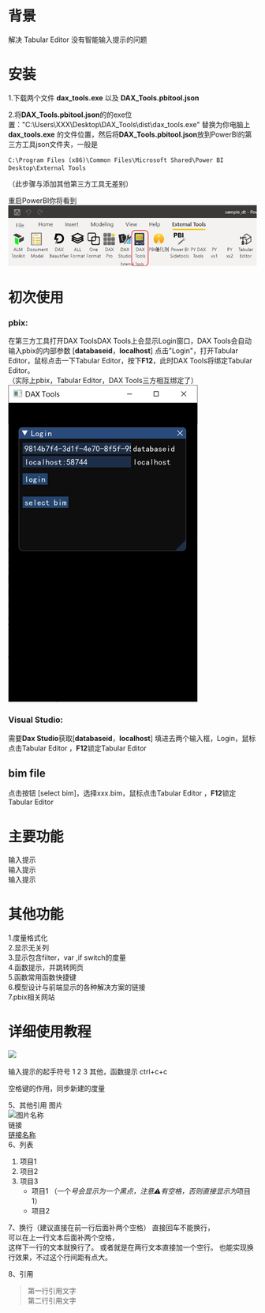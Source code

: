 # 背景
解决 Tabular Editor 没有智能输入提示的问题

# 安装

1.下载两个文件
**dax_tools.exe** 以及 **DAX_Tools.pbitool.json**

2.将**DAX_Tools.pbitool.json**的的exe位置："C:\\Users\\XXX\\Desktop\\DAX_Tools\\dist\\dax_tools.exe"
替换为你电脑上**dax_tools.exe** 的文件位置，然后将**DAX_Tools.pbitool.json**放到PowerBI的第三方工具json文件夹，一般是
```
C:\Program Files (x86)\Common Files\Microsoft Shared\Power BI Desktop\External Tools
```
（此步骤与添加其他第三方工具无差别）  

重启PowerBI你将看到
![](image\ig1.png)


# 初次使用
### pbix:
在第三方工具打开DAX ToolsDAX Tools上会显示Login窗口，DAX Tools会自动输入pbix的内部参数 [**databaseid**，**localhost**] 点击"Login"，打开Tabular Editor，鼠标点击一下Tabular Editor，按下**F12**，此时DAX Tools将绑定Tabular Editor。  
（实际上pbix，Tabular Editor，DAX Tools三方相互绑定了）
![](image/im2.png)


### Visual Studio:
需要**Dax Studio**获取[**databaseid**，**localhost**] 填进去两个输入框，Login，鼠标点击Tabular Editor ，**F12**锁定Tabular Editor


## bim file
点击按钮 [select bim]，选择xxx.bim，鼠标点击Tabular Editor ，**F12**锁定Tabular Editor



#  主要功能
输入提示  
输入提示  
输入提示


# 其他功能
1.度量格式化  
2.显示无关列  
3.显示包含filter，var ,if switch的度量  
4.函数提示，并跳转网页  
5.函数常用函数快捷键  
6.模型设计与前端显示的各种解决方案的链接  
7.pbix相关网站  

# 详细使用教程

![](image/im1.png)

输入提示的起手符号
1
2
3
其他，函数提示 ctrl+c+c

空格键的作用，同步新建的度量




5、其他引用
图片  
![图片名称](https://www.baidu.com/img/bd_logo1.png)  
链接  
[链接名称](https://www.baidu.com/)    
6、列表 
1. 项目1  
2. 项目2  
3. 项目3  
   * 项目1 （一个*号会显示为一个黑点，注意⚠️有空格，否则直接显示为*项目1） 
   * 项目2   

7、换行（建议直接在前一行后面补两个空格）
直接回车不能换行，  
可以在上一行文本后面补两个空格，  
这样下一行的文本就换行了。
或者就是在两行文本直接加一个空行。
也能实现换行效果，不过这个行间距有点大。  

8、引用
> 第一行引用文字  
> 第二行引用文字
>